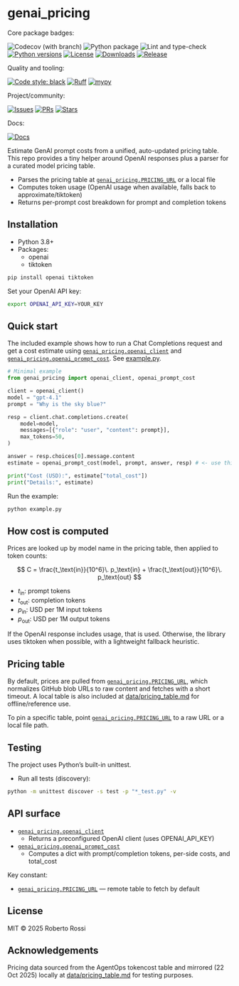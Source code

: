 # genai_pricing

Core package badges:

![Codecov (with branch)](https://img.shields.io/codecov/c/gh/gwr3n/pyopl/main)
 ![Python package](https://img.shields.io/github/actions/workflow/status/gwr3n/pyopl/.github%2Fworkflows%2Fpython-package.yml) ![Lint and type-check](https://img.shields.io/github/actions/workflow/status/gwr3n/pyopl/.github%2Fworkflows%2Flint-type.yml?branch=main&label=lint%20%2B%20type-check) [![Python versions](https://img.shields.io/pypi/pyversions/genai_pricing)](https://pypi.org/project/genai_pricing/) [![License](https://img.shields.io/github/license/gwr3n/genai_pricing)](LICENSE) [![Downloads](https://static.pepy.tech/badge/genai_pricing)](https://pepy.tech/project/genai_pricing) [![Release](https://img.shields.io/github/v/release/gwr3n/genai_pricing)](https://github.com/gwr3n/genai_pricing/releases)

Quality and tooling:

[![Code style: black](https://img.shields.io/badge/code%20style-black-000000?logo=python)](https://github.com/psf/black) [![Ruff](https://img.shields.io/badge/lint-ruff-1f79ff?logo=python)](https://github.com/astral-sh/ruff) [![mypy](https://img.shields.io/badge/type--checked-mypy-blue?logo=python)](https://github.com/python/mypy)

Project/community:

[![Issues](https://img.shields.io/github/issues/gwr3n/genai_pricing)](https://github.com/gwr3n/genai_pricing/issues) [![PRs](https://img.shields.io/github/issues-pr/gwr3n/genai_pricing)](https://github.com/gwr3n/genai_pricing/pulls) [![Stars](https://img.shields.io/github/stars/gwr3n/genai_pricing?style=social)](https://github.com/gwr3n/genai_pricing/stargazers)

Docs:

[![Docs](https://img.shields.io/badge/docs-site-blue)](https://github.com/gwr3n/genai_pricing)

Estimate GenAI prompt costs from a unified, auto-updated pricing table. This repo provides a tiny helper around OpenAI responses plus a parser for a curated model pricing table.

- Parses the pricing table at [`genai_pricing.PRICING_URL`](genai_pricing.py) or a local file
- Computes token usage (OpenAI usage when available, falls back to approximate/tiktoken)
- Returns per-prompt cost breakdown for prompt and completion tokens

## Installation

- Python 3.8+
- Packages:
  - openai
  - tiktoken

```sh
pip install openai tiktoken
```

Set your OpenAI API key:

```sh
export OPENAI_API_KEY=YOUR_KEY
```

## Quick start

The included example shows how to run a Chat Completions request and get a cost estimate using [`genai_pricing.openai_client`](genai_pricing.py) and [`genai_pricing.openai_prompt_cost`](genai_pricing.py). See [example.py](example.py).

```python
# Minimal example
from genai_pricing import openai_client, openai_prompt_cost

client = openai_client()
model = "gpt-4.1"
prompt = "Why is the sky blue?"

resp = client.chat.completions.create(
    model=model,
    messages=[{"role": "user", "content": prompt}],
    max_tokens=50,
)

answer = resp.choices[0].message.content
estimate = openai_prompt_cost(model, prompt, answer, resp) # <- use this line in your project

print("Cost (USD):", estimate["total_cost"])
print("Details:", estimate)
```

Run the example:

```sh
python example.py
```

## How cost is computed

Prices are looked up by model name in the pricing table, then applied to token counts:

$$
C = \frac{t_\text{in}}{10^6}\. p_\text{in} + \frac{t_\text{out}}{10^6}\. p_\text{out}
$$

- $t_\text{in}$: prompt tokens
- $t_\text{out}$: completion tokens
- $p_\text{in}$: USD per 1M input tokens
- $p_\text{out}$: USD per 1M output tokens

If the OpenAI response includes usage, that is used. Otherwise, the library uses tiktoken when possible, with a lightweight fallback heuristic.

## Pricing table

By default, prices are pulled from [`genai_pricing.PRICING_URL`](genai_pricing.py), which normalizes GitHub blob URLs to raw content and fetches with a short timeout. A local table is also included at [data/pricing_table.md](data/pricing_table.md) for offline/reference use.

To pin a specific table, point [`genai_pricing.PRICING_URL`](genai_pricing.py) to a raw URL or a local file path.

## Testing

The project uses Python’s built-in unittest.

- Run all tests (discovery):
```sh
python -m unittest discover -s test -p "*_test.py" -v
```

## API surface

- [`genai_pricing.openai_client`](genai_pricing.py)
  - Returns a preconfigured OpenAI client (uses OPENAI_API_KEY)
- [`genai_pricing.openai_prompt_cost`](genai_pricing.py)
  - Computes a dict with prompt/completion tokens, per-side costs, and total_cost

Key constant:

- [`genai_pricing.PRICING_URL`](genai_pricing.py) — remote table to fetch by default

## License

MIT © 2025 Roberto Rossi

## Acknowledgements

Pricing data sourced from the AgentOps tokencost table and mirrored (22 Oct 2025) locally at [data/pricing_table.md](data/pricing_table.md) for testing purposes.